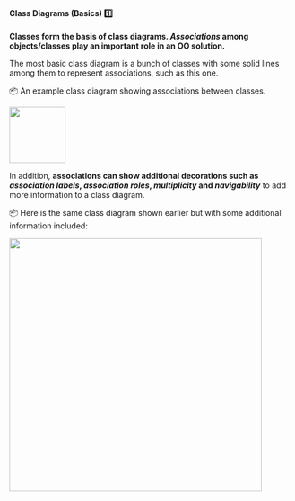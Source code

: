 <link rel="stylesheet" href="{{baseUrl}}/css/textbook.css">

<div class="website-content">

<div id="title">

#### Class Diagrams (Basics) :one:

</div>

<div id="body">

**Classes form the basis of class diagrams. _Associations_ among objects/classes play an important role in an OO solution.**

<panel src="../../../uml/classDiagrams/classes/what/full.md#title-and-body" header=":mortar_board: UML → Class Diagrams → Classes → What" alt=":mortar_board: Classes" minimized/>
<panel src="../../../uml/classDiagrams/classLevelMembers/what/full.md#title-and-body" header=":mortar_board: UML → Class Diagrams → Class-Level Members → What" alt=":mortar_board: Class-Level Members" minimized/>
<panel src="../../../uml/classDiagrams/classes/what/full.md#title-and-body" header=":mortar_board: UML → Class Diagrams → Associations → Basic" alt=":mortar_board: Associations" minimized/>

The most basic class diagram is a bunch of classes with some solid lines among them to represent associations, such as this one.

<tip-box> 

:package: An example class diagram showing associations between classes.
<p/><img src="{{baseUrl}}/oopDesign/associations/basic/images/ageListCalculatorPerson.png" height="100" />
<p/>

</tip-box> 

In addition, **associations can show additional decorations such as _association labels_, _association roles_, _multiplicity_ and _navigability_** to add more information to a class diagram.

<panel src="../../../../book/uml/classDiagrams/associations/labels/full.md#title-and-body" header=":mortar_board: UML → Class Diagrams → Associations → Labels" alt=":mortar_board: Labels" minimized/>
<panel src="../../../../book/uml/classDiagrams/associations/roles/full.md#title-and-body" header=":mortar_board: UML → Class Diagrams → Associations → Roles" alt=":mortar_board: Roles" minimized />
<panel src="../../../../book/uml/classDiagrams/associations/multiplicity/full.md#title-and-body" header=":mortar_board: OOP → Associations → Multiplicity" alt=":mortar_board: Multiplicity" minimized />
<panel src="../../../../book/uml/classDiagrams/associations/navigability/full.md#title-and-body" header=":mortar_board: OOP → Associations → Navigability" alt=":mortar_board: Navigability" minimized />

<tip-box> 

:package: Here is the same class diagram shown earlier but with some additional information included: 
<p/><img src="{{baseUrl}}/modeling/modelingStructures/classDiagramsBasic/images/ageListCalculatorPerson.png" width="450" />
<p/>

</tip-box>


</div>

<div id="extras">
  <include src="exercises.md"/>
</div>

</div>
